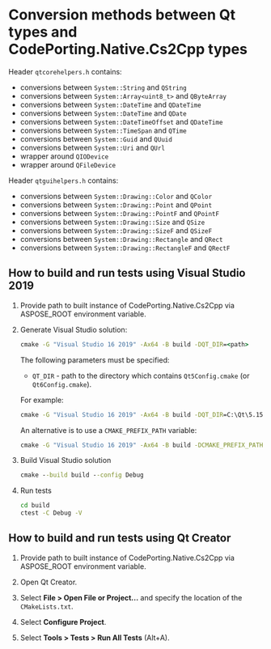 # Conversion methods between Qt types and CodePorting.Native.Cs2Cpp types

Header `qtcorehelpers.h` contains:
- conversions between `System::String` and `QString`
- conversions between `System::Array<uint8_t>` and `QByteArray`
- conversions between `System::DateTime` and `QDateTime`
- conversions between `System::DateTime` and `QDate`
- conversions between `System::DateTimeOffset` and `QDateTime`
- conversions between `System::TimeSpan` and `QTime`
- conversions between `System::Guid` and `QUuid`
- conversions between `System::Uri` and `QUrl`
- wrapper around `QIODevice`
- wrapper around `QFileDevice`

Header `qtguihelpers.h` contains:
- conversions between `System::Drawing::Color` and `QColor`
- conversions between `System::Drawing::Point` and `QPoint`
- conversions between `System::Drawing::PointF` and `QPointF`
- conversions between `System::Drawing::Size` and `QSize`
- conversions between `System::Drawing::SizeF` and `QSizeF`
- conversions between `System::Drawing::Rectangle` and `QRect`
- conversions between `System::Drawing::RectangleF` and `QRectF`

## How to build and run tests using Visual Studio 2019

1) Provide path to built instance of CodePorting.Native.Cs2Cpp via ASPOSE_ROOT environment variable.

2) Generate Visual Studio solution:
   ```bat
   cmake -G "Visual Studio 16 2019" -Ax64 -B build -DQT_DIR=<path>
   ```

   The following parameters must be specified:
   - `QT_DIR` - path to the directory which contains `Qt5Config.cmake` (or `Qt6Config.cmake`).

   For example:
   ```bat
   cmake -G "Visual Studio 16 2019" -Ax64 -B build -DQT_DIR=C:\Qt\5.15.2\msvc2019_64\lib\cmake\Qt5
   ```

   An alternative is to use a `CMAKE_PREFIX_PATH` variable:
   ```bat
   cmake -G "Visual Studio 16 2019" -Ax64 -B build -DCMAKE_PREFIX_PATH=C:\Qt\5.15.2\msvc2019_64\lib\cmake
   ```

3) Build Visual Studio solution
   ```bat
   cmake --build build --config Debug
   ```

4) Run tests
   ```bat
   cd build
   ctest -C Debug -V
   ```

## How to build and run tests using Qt Creator

1) Provide path to built instance of CodePorting.Native.Cs2Cpp via ASPOSE_ROOT environment variable.

2) Open Qt Creator.

3) Select **File > Open File or Project...** and specify the location of the `CMakeLists.txt`.

4) Select **Configure Project**.

5) Select **Tools > Tests > Run All Tests** (Alt+A).
